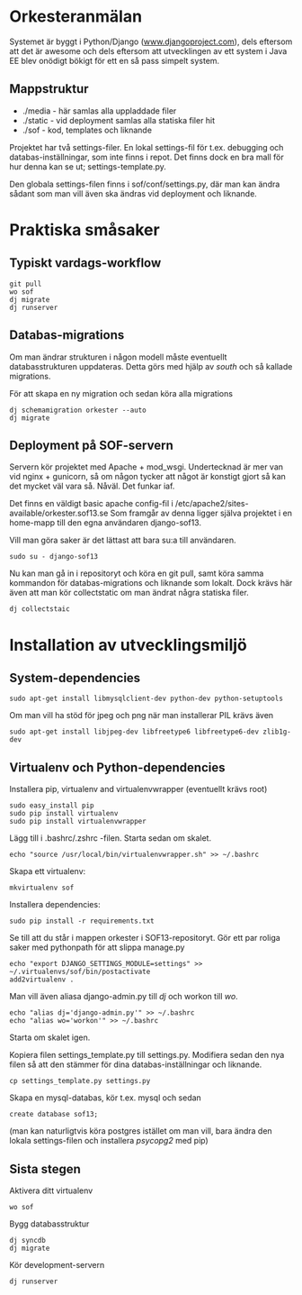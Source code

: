 Orkesteranmälan
===============

Systemet är byggt i Python/Django (www.djangoproject.com), dels eftersom att det
är awesome och dels eftersom att utvecklingen av ett system i Java EE blev onödigt
bökigt för ett en så pass simpelt system.

## Mappstruktur

* ./media - här samlas alla uppladdade filer
* ./static - vid deployment samlas alla statiska filer hit
* ./sof - kod, templates och liknande

Projektet har två settings-filer. En lokal settings-fil för t.ex. debugging
och databas-inställningar, som inte finns i repot. Det finns dock en bra
mall för hur denna kan se ut; settings-template.py.

Den globala settings-filen finns i sof/conf/settings.py, där man kan ändra
sådant som man vill även ska ändras vid deployment och liknande.


# Praktiska småsaker

## Typiskt vardags-workflow

    git pull
    wo sof
    dj migrate
    dj runserver

## Databas-migrations

Om man ändrar strukturen i någon modell måste eventuellt databasstrukturen
uppdateras. Detta görs med hjälp av *south* och så kallade migrations.

För att skapa en ny migration och sedan köra alla migrations

    dj schemamigration orkester --auto
    dj migrate



## Deployment på SOF-servern

Servern kör projektet med Apache + mod_wsgi. Undertecknad är mer van vid
nginx + gunicorn, så om någon tycker att något är konstigt gjort så kan det
mycket väl vara så. Nåväl. Det funkar iaf.

Det finns en väldigt basic apache config-fil i /etc/apache2/sites-available/orkester.sof13.se
Som framgår av denna ligger själva projektet i en home-mapp till den egna
användaren django-sof13.

Vill man göra saker är det lättast att bara su:a till användaren.

    sudo su - django-sof13

Nu kan man gå in i repositoryt och köra en git pull, samt köra samma kommandon
för databas-migrations och liknande som lokalt. Dock krävs här även att man
kör collectstatic om man ändrat några statiska filer.

    dj collectstaic




# Installation av utvecklingsmiljö

## System-dependencies

    sudo apt-get install libmysqlclient-dev python-dev python-setuptools

Om man vill ha stöd för jpeg och png när man installerar PIL krävs även

    sudo apt-get install libjpeg-dev libfreetype6 libfreetype6-dev zlib1g-dev


## Virtualenv och Python-dependencies

Installera pip, virtualenv and virtualenvwrapper (eventuellt krävs root)

    sudo easy_install pip
    sudo pip install virtualenv
    sudo pip install virtualenvwrapper


Lägg till i .bashrc/.zshrc -filen. Starta sedan om skalet.

    echo "source /usr/local/bin/virtualenvwrapper.sh" >> ~/.bashrc


Skapa ett virtualenv:

    mkvirtualenv sof


Installera dependencies:

    sudo pip install -r requirements.txt


Se till att du står i mappen orkester i SOF13-repositoryt.
Gör ett par roliga saker med pythonpath för att slippa manage.py

    echo "export DJANGO_SETTINGS_MODULE=settings" >> ~/.virtualenvs/sof/bin/postactivate
    add2virtualenv .


Man vill även aliasa django-admin.py till *dj* och workon till *wo*.

    echo "alias dj='django-admin.py'" >> ~/.bashrc
    echo "alias wo='workon'" >> ~/.bashrc

Starta om skalet igen.

Kopiera filen settings_template.py till settings.py. Modifiera sedan den nya
filen så att den stämmer för dina databas-inställningar och liknande.

    cp settings_template.py settings.py


Skapa en mysql-databas, kör t.ex. mysql och sedan

    create database sof13;

(man kan naturligtvis köra postgres istället om man vill, bara ändra den
lokala settings-filen och installera *psycopg2* med pip)


## Sista stegen

Aktivera ditt virtualenv

    wo sof


Bygg databasstruktur

    dj syncdb
    dj migrate


Kör development-servern

    dj runserver
